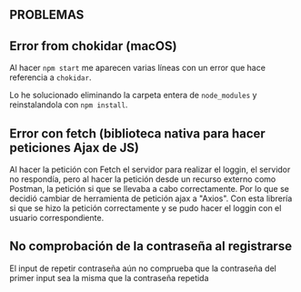 ## PROBLEMAS

## Error from chokidar (macOS)
Al hacer ``npm start`` me aparecen varias líneas con un error que hace referencia a ``chokidar``.

Lo he solucionado eliminando la carpeta entera de ``node_modules`` y reinstalandola con ``npm install``.

## Error con fetch (biblioteca nativa para hacer peticiones Ajax de JS)
Al hacer la petición con Fetch el servidor para realizar el loggin, el servidor no respondía, pero al hacer la petición desde un recurso externo como Postman, la petición si que se llevaba a cabo correctamente. Por lo que se decidió cambiar de herramienta de petición ajax a "Axios". Con esta librería si que se hizo la petición correctamente y se pudo hacer el loggin con el usuario correspondiente.

## No comprobación de la contraseña al registrarse
El input de repetir contraseña aún no comprueba que la contraseña del primer input sea la misma que la contraseña repetida